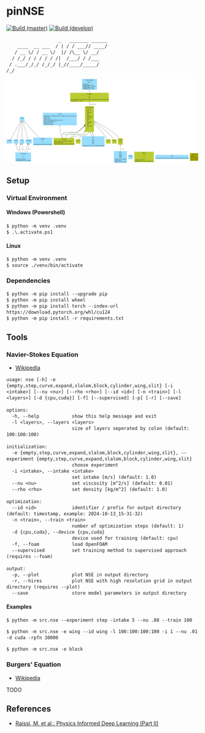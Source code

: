 # pinNSE

[![Build (master)](https://github.com/s9latimm/inf-mp-aos/actions/workflows/master.yml/badge.svg?branch=master)](https://github.com/s9latimm/inf-mp-aos/actions/workflows/master.yml)
[![Build (develop)](https://github.com/s9latimm/inf-mp-aos/actions/workflows/delevop.yml/badge.svg?branch=develop)](https://github.com/s9latimm/inf-mp-aos/actions/workflows/delevop.yml)

```text
                   _   _______ ______
    ____  __ ___  / | / / ___// ____/
   / __ \/ / __ \/  |/ /\__ \/ __/   
  / /_/ / / / / / /|  /___/ / /___   
 / .___/_/_/ /_/_/ |_//____/_____/   
/_/                                  
```

[![UML](images/classes.svg)](https://github.com/s9latimm/inf-mp-aos/releases/latest/download/classes.pdf)

## Setup

### Virtual Environment

#### Windows (Powershell)

```shell
$ python -m venv .venv
$ .\.activate.ps1
```


#### Linux

```shell
$ python -m venv .venv
$ source ./venv/bin/activate
```

### Dependencies

```shell
$ python -m pip install --upgrade pip
$ python -m pip install wheel
$ python -m pip install torch --index-url https://download.pytorch.org/whl/cu124
$ python -m pip install -r requirements.txt
```

## Tools

### Navier-Stokes Equation

- [Wikipedia](https://en.wikipedia.org/wiki/Navier%E2%80%93Stokes_equations#Incompressible_flow)

```text
usage: nse [-h] -e {empty,step,curve,expand,slalom,block,cylinder,wing,slit} [-i <intake>] [--nu <nu>] [--rho <rho>] [--id <id>] [-n <train>] [-l <layers>] [-d {cpu,cuda}] [-f] [--supervised] [-p] [-r] [--save]

options:
  -h, --help            show this help message and exit
  -l <layers>, --layers <layers>
                        size of layers seperated by colon (default: 100:100:100)

initialization:
  -e {empty,step,curve,expand,slalom,block,cylinder,wing,slit}, --experiment {empty,step,curve,expand,slalom,block,cylinder,wing,slit}
                        choose experiment
  -i <intake>, --intake <intake>
                        set intake [m/s] (default: 1.0)
  --nu <nu>             set viscosity [m^2/s] (default: 0.01)
  --rho <rho>           set density [kg/m^2] (default: 1.0)

optimization:
  --id <id>             identifier / prefix for output directory (default: timestamp, example: 2024-10-13_15-31-32)
  -n <train>, --train <train>
                        number of optimization steps (default: 1)
  -d {cpu,cuda}, --device {cpu,cuda}
                        device used for training (default: cpu)
  -f, --foam            load OpenFOAM
  --supervised          set training method to supervised approach (requires --foam)

output:
  -p, --plot            plot NSE in output directory
  -r, --hires           plot NSE with high resolution grid in output directory (requires --plot)
  --save                store model parameters in output directory
```

#### Examples

```shell
$ python -m src.nse --experiment step -intake 5 --nu .08 --train 100
```

```shell
$ python -m src.nse -e wing --id wing -l 100:100:100:100 -i 1 --nu .01 -d cuda -rpfn 30000
```

```shell
$ python -m src.nse -e block
```

### Burgers' Equation

- [Wikipedia](https://en.wikipedia.org/wiki/Burgers%27_equation)

TODO

## References

- [Raissi, M. et al.: Physics Informed Deep Learning (Part II)](https://arxiv.org/pdf/1711.10566)
